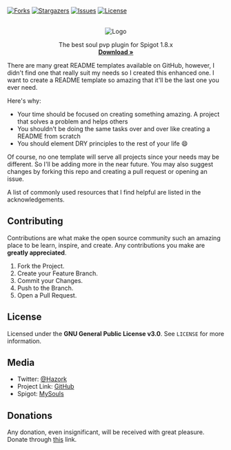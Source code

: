 [![Forks][forks-shield]][forks-url]
[![Stargazers][stars-shield]][stars-url]
[![Issues][issues-shield]][issues-url]
[![License][license-shield]][license-url]
<br>
<br>
<p align="center">
    <img src="https://i.ibb.co/7bDQLTN/PpNnGg.png" alt="Logo">
  </a>
  <p align="center">
    The best soul pvp plugin for Spigot 1.8.x
    <br />
    <a href="https://youtube.com"><strong>Download »</strong></a>
  </p>
</p>


There are many great README templates available on GitHub, however, I didn't find one that really suit my needs so I created this enhanced one. I want to create a README template so amazing that it'll be the last one you ever need.

Here's why:
* Your time should be focused on creating something amazing. A project that solves a problem and helps others
* You shouldn't be doing the same tasks over and over like creating a README from scratch
* You should element DRY principles to the rest of your life :smile:

Of course, no one template will serve all projects since your needs may be different. So I'll be adding more in the near future. You may also suggest changes by forking this repo and creating a pull request or opening an issue.

A list of commonly used resources that I find helpful are listed in the acknowledgements.

## Contributing

Contributions are what make the open source community such an amazing place to be learn, inspire, and create. Any contributions you make are **greatly appreciated**.

1. Fork the Project.
2. Create your Feature Branch.
3. Commit your Changes.
4. Push to the Branch.
5. Open a Pull Request.

## License

Licensed under the **GNU General Public License v3.0**. See `LICENSE` for more information.

## Media

- Twitter: [@Hazork]([twitter-url])
- Project Link: [GitHub]([github-url])
- Spigot: [MySouls]([spigot-url])

## Donations

Any donation, even insignificant, will be received with great pleasure.
Donate through [this]([donation-url]) link.

<!-- Shields -->
[forks-shield]: https://img.shields.io/github/forks/Hazork/MySouls?color=yellow&style=flat-square
[forks-url]: hhttps://github.com/Hazork/MySouls/network/members
[stars-shield]: https://img.shields.io/github/stars/Hazork/MySouls?color=yellow&style=flat-square
[stars-url]: https://github.com/Hazork/MySouls/stargazers
[issues-shield]: https://img.shields.io/github/issues/Hazork/MySouls?color=yellow&style=flat-square
[issues-url]: https://github.com/Hazork/MySouls/issues
[license-shield]: https://img.shields.io/github/license/Hazork/MySouls?color=yellow&style=flat-square
[license-url]: https://github.com/Hazork/MySouls/blob/main/LICENSE

<!-- Urls -->
[twitter-url]: https://twitter.com/Hazork_
[donation-url]: https://twitter.com/Hazork_
[spigot-url]: https://www.spigotmc.org/resources/adventurepass
[github-url]: https://github.com/Hazork/AdventurePass

